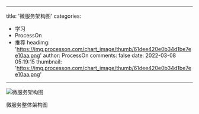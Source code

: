 
---
title: '微服务架构图'
categories: 
 - 学习
 - ProcessOn
 - 推荐
headimg: 'https://img.processon.com/chart_image/thumb/61dee420e0b34d1be7ee10aa.png'
author: ProcessOn
comments: false
date: 2022-03-08 05:19:15
thumbnail: 'https://img.processon.com/chart_image/thumb/61dee420e0b34d1be7ee10aa.png'
---

<div>   
<img class="thumb" alt="微服务架构图" src="https://img.processon.com/chart_image/thumb/61dee420e0b34d1be7ee10aa.png" referrerpolicy="no-referrer">
<p>微服务整体架构图</p>  
</div>
            